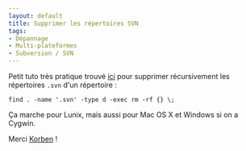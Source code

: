 ```yaml
---
layout: default
title: Supprimer les répertoires SVN
tags:
- Dépannage
- Multi-plateformes
- Subversion / SVN
---
```


Petit tuto très pratique trouvé [ici](http://www.korben.info/supprimer-les-repertoires-svn-sous-linux.html) pour supprimer récursivement les répertoires `.svn` d'un répertoire :

```
find . -name '.svn' -type d -exec rm -rf {} \;
```

Ça marche pour Lunix, mais aussi pour Mac OS X et Windows si on a Cygwin.

Merci [Korben](http://www.korben.info/) !
